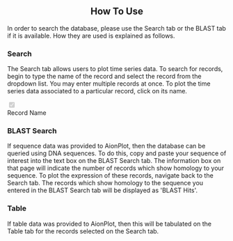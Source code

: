 <center><h2>How To Use</h2></center>

In order to search the database, please use the Search tab or the BLAST tab if it is available.
How they are used is explained as follows.

### Search

The Search tab allows users to plot time series data.
To search for records, begin to type the name of the record and select the record from the dropdown list.
You may enter multiple records at once.
To plot the time series data associated to a particular record, click on its name.
<div class="[ form-group ]" style="margin: 0; padding: 0;">
<input type="checkbox" disabled="disabled" checked="checked" name="default_example" id="default_example" autocomplete="off">
<div class="[ btn-group ]" title="">
    <label for="default_example" class="[ btn btn-default ]">
        <span class="[ glyphicon glyphicon-ok ]"></span>
        <span></span>
    </label>
    <label for="default_example" class="[ btn btn-default active ]">
        Record Name
    </label>
</div>
</div>

### BLAST Search

If sequence data was provided to AionPlot, then the database can be queried using DNA sequences.
To do this, copy and paste your sequence of interest into the text box on the BLAST Search tab.
The information box on that page will indicate the number of records which show homology to your sequence.
To plot the expression of these records, navigate back to the Search tab.
The records which show homology to the sequence you entered in the BLAST Search tab will be displayed as 'BLAST Hits'.

### Table

If table data was provided to AionPlot, then this will be tabulated on the Table tab for the records selected on the Search tab.
